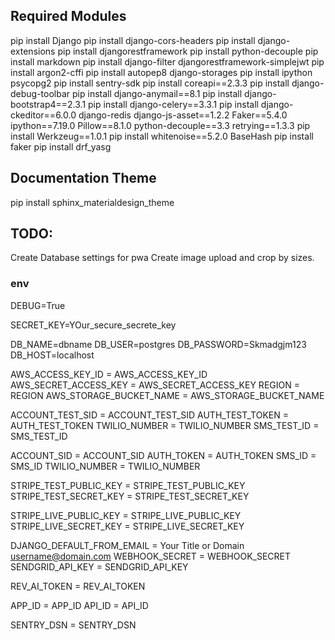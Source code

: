 ## Required Modules

pip install Django
pip install django-cors-headers
pip install django-extensions
pip install djangorestframework
pip install python-decouple
pip install markdown
pip install django-filter
djangorestframework-simplejwt
pip install argon2-cffi
pip install autopep8
django-storages
pip install ipython
psycopg2
pip install sentry-sdk
pip install coreapi==2.3.3
pip install django-debug-toolbar
pip install django-anymail==8.1
pip install django-bootstrap4==2.3.1
pip install django-celery==3.3.1
pip install django-ckeditor==6.0.0
django-redis
django-js-asset==1.2.2
Faker==5.4.0
ipython==7.19.0
Pillow==8.1.0
python-decouple==3.3
retrying==1.3.3
pip install Werkzeug==1.0.1
pip install whitenoise==5.2.0
BaseHash
pip install faker
pip install drf_yasg

## Documentation Theme

pip install sphinx_materialdesign_theme

## TODO:

Create Database settings for pwa
Create image upload and crop by sizes.

### env

DEBUG=True

SECRET_KEY=YOur_secure_secrete_key

DB_NAME=dbname
DB_USER=postgres
DB_PASSWORD=Skmadgjm123
DB_HOST=localhost

AWS_ACCESS_KEY_ID = AWS_ACCESS_KEY_ID
AWS_SECRET_ACCESS_KEY = AWS_SECRET_ACCESS_KEY
REGION = REGION
AWS_STORAGE_BUCKET_NAME = AWS_STORAGE_BUCKET_NAME

ACCOUNT_TEST_SID = ACCOUNT_TEST_SID
AUTH_TEST_TOKEN = AUTH_TEST_TOKEN
TWILIO_NUMBER = TWILIO_NUMBER
SMS_TEST_ID = SMS_TEST_ID

ACCOUNT_SID = ACCOUNT_SID
AUTH_TOKEN = AUTH_TOKEN
SMS_ID = SMS_ID
TWILIO_NUMBER = TWILIO_NUMBER

STRIPE_TEST_PUBLIC_KEY = STRIPE_TEST_PUBLIC_KEY
STRIPE_TEST_SECRET_KEY = STRIPE_TEST_SECRET_KEY

STRIPE_LIVE_PUBLIC_KEY = STRIPE_LIVE_PUBLIC_KEY
STRIPE_LIVE_SECRET_KEY = STRIPE_LIVE_SECRET_KEY

DJANGO_DEFAULT_FROM_EMAIL = Your Title or Domain <username@domain.com>
WEBHOOK_SECRET = WEBHOOK_SECRET
SENDGRID_API_KEY = SENDGRID_API_KEY

REV_AI_TOKEN = REV_AI_TOKEN

APP_ID = APP_ID
API_ID = API_ID

SENTRY_DSN = SENTRY_DSN
